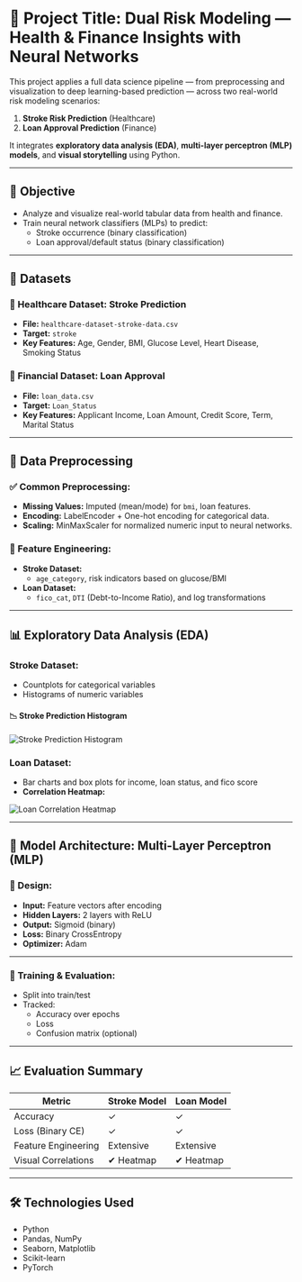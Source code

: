# 🧠 Project Title: Dual Risk Modeling — Health & Finance Insights with Neural Networks

This project applies a full data science pipeline — from preprocessing and visualization to deep learning-based prediction — across two real-world risk modeling scenarios:

1. **Stroke Risk Prediction** (Healthcare)
2. **Loan Approval Prediction** (Finance)

It integrates **exploratory data analysis (EDA)**, **multi-layer perceptron (MLP) models**, and **visual storytelling** using Python.

---

## 🎯 Objective

- Analyze and visualize real-world tabular data from health and finance.
- Train neural network classifiers (MLPs) to predict:
  - Stroke occurrence (binary classification)
  - Loan approval/default status (binary classification)

---

## 🧬 Datasets

### 🏥 Healthcare Dataset: Stroke Prediction
- **File:** `healthcare-dataset-stroke-data.csv`
- **Target:** `stroke`
- **Key Features:** Age, Gender, BMI, Glucose Level, Heart Disease, Smoking Status

### 💸 Financial Dataset: Loan Approval
- **File:** `loan_data.csv`
- **Target:** `Loan_Status`
- **Key Features:** Applicant Income, Loan Amount, Credit Score, Term, Marital Status

---

## 🧼 Data Preprocessing

### ✅ Common Preprocessing:
- **Missing Values:** Imputed (mean/mode) for `bmi`, loan features.
- **Encoding:** LabelEncoder + One-hot encoding for categorical data.
- **Scaling:** MinMaxScaler for normalized numeric input to neural networks.

### 🔧 Feature Engineering:
- **Stroke Dataset:**
  - `age_category`, risk indicators based on glucose/BMI
- **Loan Dataset:**
  - `fico_cat`, `DTI` (Debt-to-Income Ratio), and log transformations

---

## 📊 Exploratory Data Analysis (EDA)

### Stroke Dataset:
- Countplots for categorical variables
- Histograms of numeric variables

#### 📉 Stroke Prediction Histogram  
![Stroke Prediction Histogram](./images/stroke%20prediction%20histogram.png)


### Loan Dataset:
- Bar charts and box plots for income, loan status, and fico score
- **Correlation Heatmap:**

![Loan Correlation Heatmap](./images/corelation%20heatmap%20-%20loan%20dataset.png)

---

## 🤖 Model Architecture: Multi-Layer Perceptron (MLP)

### 🔧 Design:
- **Input:** Feature vectors after encoding
- **Hidden Layers:** 2 layers with ReLU
- **Output:** Sigmoid (binary)
- **Loss:** Binary CrossEntropy
- **Optimizer:** Adam

---

### 🧪 Training & Evaluation:
- Split into train/test
- Tracked:
  - Accuracy over epochs
  - Loss
  - Confusion matrix (optional)

---

## 📈 Evaluation Summary

| Metric                | Stroke Model | Loan Model |
|----------------------|--------------|------------|
| Accuracy              | ✓            | ✓          |
| Loss (Binary CE)      | ✓            | ✓          |
| Feature Engineering   | Extensive    | Extensive  |
| Visual Correlations   | ✔ Heatmap    | ✔ Heatmap  |

---

## 🛠️ Technologies Used

- Python
- Pandas, NumPy
- Seaborn, Matplotlib
- Scikit-learn
- PyTorch


